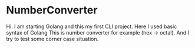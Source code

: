 # NumberConverter
Hi. I am starting Golang and this my first CLI project. Here I used basic syntax of Golang 
This is number converter for example (hex -> octal). And I try to test some corner case situation.
